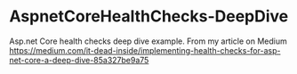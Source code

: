 # AspnetCoreHealthChecks-DeepDive
Asp.net Core health checks deep dive example.  From my article on Medium
https://medium.com/it-dead-inside/implementing-health-checks-for-asp-net-core-a-deep-dive-85a327be9a75

